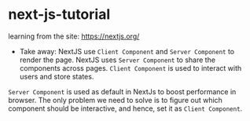 # next-js-tutorial
learning from the site: https://nextjs.org/

* Take away:
NextJS use `Client Component` and `Server Component` to render the page.
NextJS uses `Server Component` to share the components across pages. 
`Client Component` is used to interact with users and store states.

`Server Component` is used as default in NextJs to boost performance in browser. The only problem we need to solve is to figure out which component should be interactive, and hence, set it as `Client Component`.
